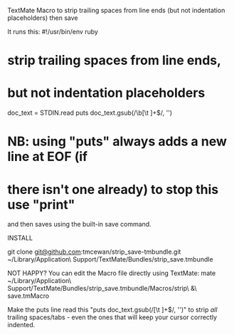 TextMate Macro to strip trailing spaces from line ends (but not indentation placeholders) then save

It runs this:
  #!/usr/bin/env ruby

  # strip trailing spaces from line ends,
  # but not indentation placeholders

  doc_text = STDIN.read
  puts doc_text.gsub(/\b[\t ]+$/, '')

  # NB: using "puts" always adds a new line at EOF (if
  # there isn't one already) to stop this use "print"
and then saves using the built-in save command.

INSTALL

git clone git@github.com:tmcewan/strip_save-tmbundle.git ~/Library/Application\ Support/TextMate/Bundles/strip_save.tmbundle

NOT HAPPY?
You can edit the Macro file directly using TextMate:
mate ~/Library/Application\ Support/TextMate/Bundles/strip_save.tmbundle/Macros/strip\ \&\ save.tmMacro

Make the puts line read this "puts doc_text.gsub(/[\t ]+$/, '')" to strip *all* trailing spaces/tabs - even the ones that will keep your cursor correctly indented.
